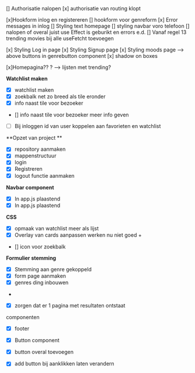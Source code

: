 [] Authorisatie nalopen
    [x] authorisatie van routing klopt


[x]Hookform inlog en registereren
[] hookform voor genreform
[x] Error messages in inlog
[] Styling  text homepage
[] styling navbar voro telefoon
[] nalopen of overal juist use Effect is geburikt en errors e.d. 
[] Vanaf regel 13 trending movies bij alle useFetcht toevoegen


[x] Styling Log in page
[x] Styling  Signup page
[x] Styling moods page --> above buttons in genrebutton component 
[x] shadow on boxes


[x]Homepagina?? ? --> lijsten met trending?



**Watchlist maken**
- [x]   watchlist maken
- [x] zoekbalk net zo breed als tile eronder
- [x] info naast tile voor bezoeker
- [] info naast tile voor bezoeker meer info geven 
- [ ] Bij inloggen id van user koppelen aan favorieten en watchlist


**Opzet van project **
- [x]  repository aanmaken
- [x]  mappenstructuur
- [x]  login 
- [x] Registreren
- [x] logout functie aanmaken

**Navbar component**
- [x] In app.js plaastend
- [x] In app.js plaastend

**CSS**
- [x] opmaak van watchlist meer als lijst
- [x]  Overlay van cards aanpassen werken nu niet goed +
- [] icon voor zoekbalk

**Formulier stemming**
-[x] Stemming aan genre gekoppeld
- [x] form page aanmaken
- [x]  genres ding inbouwen 
- 
- [x] zorgen dat er 1 pagina met resultaten ontstaat 

componenten
- [x] footer 
- [x] Button component 
- [x] button overal toevoegen


- [x] add button bij aanklikken laten verandern



